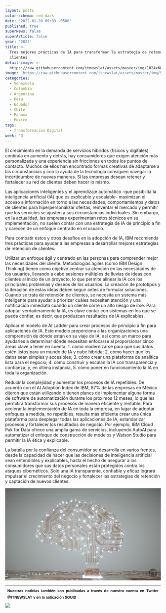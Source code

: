 ```yaml
---
layout: posts
color-schema: red-dark
date: '2022-01-20 09:03 -0500'
published: true
superNews: false
superArticle: false
year: '2022'
title: >-
  Tres mejores prácticas de IA para transformar la estrategia de retención de
  clientes
detail-image: >-
  https://raw.githubusercontent.com/itnewslat/assets/master/img/1024x680/AI-g.jpg
image: 'https://raw.githubusercontent.com/itnewslat/assets/master/img/540x320/AI-p.jpg'
categories:
  - Venezuela
  - Colombia
  - Argentina
  - Perú
  - Ecuador
  - Chile
  - Panama
  - Mexico
tags:
  - Transformación Digital
week: '3'
---
```

El crecimiento en la demanda de servicios híbridos (físicos y digitales) continúa en aumento y detrás, hay consumidores que exigen atención más personalizada y una experiencia sin fricciones en todos los puntos de contacto. Muchos de ellos han encontrado formas creativas de adaptarse a las circunstancias y con la ayuda de la tecnología consiguen navegar la incertidumbre de nuevas maneras. Si las empresas desean retener y fortalecer su red de clientes deben hacer lo mismo.
 
Las aplicaciones inteligentes y el aprendizaje automático -que posibilita la inteligencia artificial (IA) que es explicable y escalable- maximizan el acceso a información en torno a las necesidades, comportamientos y datos de clientes para hiperpersonalizar ofertas, reinventar el mercado y permitir que los servicios se ajusten a sus circunstancias individuales. Sin embargo, en la actualidad, las empresas experimentan retos técnicos en su implementación, no suelen contar con una estrategia de IA de principio a fin y carecen de un enfoque centrado en el usuario.
 
Para combatir estos y otros desafíos en la adopción de IA, IBM recomienda tres prácticas para ayudar a las empresas a desarrollar mejores estrategias de retención de clientes:
 
Utilizar un enfoque ágil y centrado en las personas para comprender mejor las necesidades del cliente. Metodologías ágiles (como IBM Design Thinking) tienen como objetivo centrar su atención en las necesidades de los usuarios, llevando a cabo sesiones múltiples de lluvias de ideas con clientes al inicio de un proyecto, lo que permite alinear la IA con los principales problemas y deseos de los usuarios. La creación de prototipos y la iteración de estas ideas deben seguir antes de formular soluciones. Cuando se trata de retención de clientes, se necesita un sistema más inteligente para ayudar a priorizar cuáles necesitan atención y una notificación inmediata cuando un cliente corre un alto riesgo de irse. Para adoptar verdaderamente la IA, es clave contar con sistemas en los que se pueda confiar, es decir, que produzcan resultados de IA explicables.
 
Aplicar el modelo de AI Ladder para crear procesos de principio a fin para aplicaciones de IA. Este modelo proporciona a las organizaciones una comprensión de dónde están en su viaje de IA, así como un marco para ayudarles a determinar dónde necesitan enfocarse al proporcionar cinco áreas clave a tener en cuenta: 1. cómo modernizarse para que sus datos estén listos para un mundo de IA y nube híbrida; 2. cómo hacer que los datos sean simples y accesibles; 3. cómo crear una plataforma de analítica lista para el negocio; 4. cómo construir y escalan la IA con transparencia y confianza; y, en última instancia, 5. cómo poner en funcionamiento la IA en toda la organización.
 
Reducir la complejidad y aumentar los procesos de IA repetibles. De acuerdo con el AI Adoption Index de IBM, 87% de las empresas en México dijeron que están utilizando o tienen planes de implementar alguna forma de software de automatización durante los próximos 12 meses, lo que les permitirá transformar sus procesos de manera eficiente y rentable. Para acelerar la implementación de IA en toda la empresa, en lugar de adoptar enfoques a medida, no repetibles, resulta más eficiente crear una única plataforma para desplegar todas las aplicaciones de IA, estandarizar procesos y fortalecer los resultados de negocio. Por ejemplo, IBM Cloud Pak for Data ofrece una amplia gama de servicios, incluyendo AutoAI para automatizar el enfoque de construcción de modelos y Watson Studio para permitir la IA ética y explicable.
 
La batalla por la confianza del consumidor se desarrolla en varios frentes, desde la capacidad de hacer que las decisiones de inteligencia artificial sean entendibles y explicables, hasta el hecho de asegurar a los consumidores que sus datos personales están protegidos contra los ataques cibernéticos. Solo una IA transparente, confiable y eficaz logrará impulsar el crecimiento del negocio y fortalecer las estrategias de retención y captación de nuevos clientes.

![](https://raw.githubusercontent.com/itnewslat/assets/master/img/540x320/AI-p.jpg)

<table style="height: 42px;" width="569">
<tbody>
<tr>
<td style="text-align: justify;"><sub><strong>Nuestras noticias también son publicadas a través de nuestra cuenta en Twitter <a href="https://twitter.com/itnewslat?lang=es">@ITNEWSLAT</a> y en la aplicación <a href="https://squidapp.co/en/">SQUID</a></strong></sub></td>
</tr>
</tbody>
</table>

<img src="https://tracker.metricool.com/c3po.jpg?hash=56f88a41e39ab42c063cc51676587a04"/>